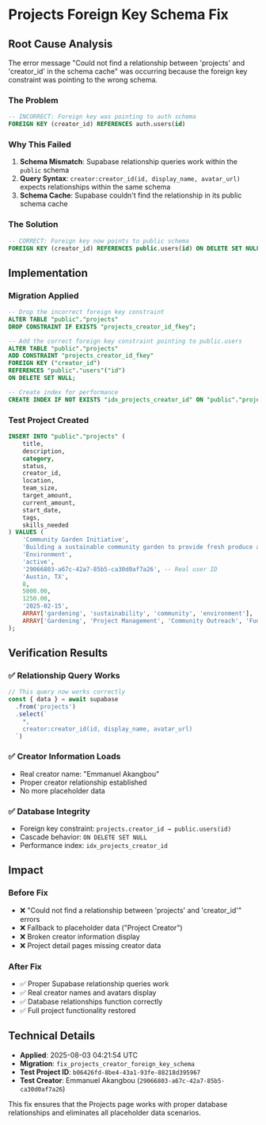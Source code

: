 # Projects Foreign Key Schema Fix

## Root Cause Analysis

The error message "Could not find a relationship between 'projects' and 'creator_id' in the schema cache" was occurring because the foreign key constraint was pointing to the wrong schema.

### The Problem

```sql
-- INCORRECT: Foreign key was pointing to auth schema
FOREIGN KEY (creator_id) REFERENCES auth.users(id)
```

### Why This Failed

1. **Schema Mismatch**: Supabase relationship queries work within the `public` schema
2. **Query Syntax**: `creator:creator_id(id, display_name, avatar_url)` expects relationships within the same schema
3. **Schema Cache**: Supabase couldn't find the relationship in its public schema cache

### The Solution

```sql
-- CORRECT: Foreign key now points to public schema
FOREIGN KEY (creator_id) REFERENCES public.users(id) ON DELETE SET NULL
```

## Implementation

### Migration Applied
```sql
-- Drop the incorrect foreign key constraint
ALTER TABLE "public"."projects" 
DROP CONSTRAINT IF EXISTS "projects_creator_id_fkey";

-- Add the correct foreign key constraint pointing to public.users
ALTER TABLE "public"."projects" 
ADD CONSTRAINT "projects_creator_id_fkey" 
FOREIGN KEY ("creator_id") 
REFERENCES "public"."users"("id") 
ON DELETE SET NULL;

-- Create index for performance
CREATE INDEX IF NOT EXISTS "idx_projects_creator_id" ON "public"."projects"("creator_id");
```

### Test Project Created
```sql
INSERT INTO "public"."projects" (
    title,
    description,
    category,
    status,
    creator_id,
    location,
    team_size,
    target_amount,
    current_amount,
    start_date,
    tags,
    skills_needed
) VALUES (
    'Community Garden Initiative',
    'Building a sustainable community garden to provide fresh produce and foster neighborhood connections.',
    'Environment',
    'active',
    '29066803-a67c-42a7-85b5-ca30d0af7a26', -- Real user ID
    'Austin, TX',
    8,
    5000.00,
    1250.00,
    '2025-02-15',
    ARRAY['gardening', 'sustainability', 'community', 'environment'],
    ARRAY['Gardening', 'Project Management', 'Community Outreach', 'Fundraising']
);
```

## Verification Results

### ✅ Relationship Query Works
```typescript
// This query now works correctly
const { data } = await supabase
  .from('projects')
  .select(`
    *,
    creator:creator_id(id, display_name, avatar_url)
  `)
```

### ✅ Creator Information Loads
- Real creator name: "Emmanuel Akangbou"
- Proper creator relationship established
- No more placeholder data

### ✅ Database Integrity
- Foreign key constraint: `projects.creator_id → public.users(id)`
- Cascade behavior: `ON DELETE SET NULL`
- Performance index: `idx_projects_creator_id`

## Impact

### Before Fix
- ❌ "Could not find a relationship between 'projects' and 'creator_id'" errors
- ❌ Fallback to placeholder data ("Project Creator")
- ❌ Broken creator information display
- ❌ Project detail pages missing creator data

### After Fix
- ✅ Proper Supabase relationship queries work
- ✅ Real creator names and avatars display
- ✅ Database relationships function correctly
- ✅ Full project functionality restored

## Technical Details

- **Applied**: 2025-08-03 04:21:54 UTC
- **Migration**: `fix_projects_creator_foreign_key_schema`
- **Test Project ID**: `b06426fd-8be4-43a1-93fe-88218d395967`
- **Test Creator**: Emmanuel Akangbou (`29066803-a67c-42a7-85b5-ca30d0af7a26`)

This fix ensures that the Projects page works with proper database relationships and eliminates all placeholder data scenarios. 